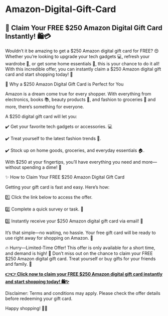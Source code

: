 # Amazon-Digital-Gift-Card

## 🎉 Claim Your FREE $250 Amazon Digital Gift Card Instantly! 🛍️💳

Wouldn’t it be amazing to get a $250 Amazon digital gift card for FREE? 😍 Whether you’re looking to upgrade your tech gadgets 💻, refresh your wardrobe 👗, or get some home essentials 🏡, this is your chance to do it all! With this incredible offer, you can instantly claim a $250 Amazon digital gift card and start shopping today! 🎁

🛒 Why a $250 Amazon Digital Gift Card is Perfect for You

Amazon is a dream come true for every shopper. With everything from electronics, books 📚, beauty products 💄, and fashion to groceries 🥫 and more, there’s something for everyone. 

A $250 digital gift card will let you:

✔️ Get your favorite tech gadgets or accessories. 💻

✔️ Treat yourself to the latest fashion trends 👠.

✔️ Stock up on home goods, groceries, and everyday essentials 🏠.

With $250 at your fingertips, you’ll have everything you need and more—without spending a dime! 🤑

✨ How to Claim Your FREE $250 Amazon Digital Gift Card

Getting your gift card is fast and easy. Here’s how:

1️⃣ Click the link below to access the offer.

2️⃣ Complete a quick survey or task. 📝

3️⃣ Instantly receive your $250 Amazon digital gift card via email! 📧

It’s that simple—no waiting, no hassle. Your free gift card will be ready to use right away for shopping on Amazon. 🛒

🔥 Hurry—Limited-Time Offer!
This offer is only available for a short time, and demand is high! 🚨 Don’t miss out on the chance to claim your FREE $250 Amazon digital gift card. Treat yourself or buy gifts for your friends and family. 🌟

[**👉👉 Click now to claim your FREE $250 Amazon digital gift card instantly and start shopping today! 🛍️✨**](https://free-gift-card.raj-solution.com/958f890)

Disclaimer: Terms and conditions may apply. Please check the offer details before redeeming your gift card.

Happy shopping! 🛒💖
